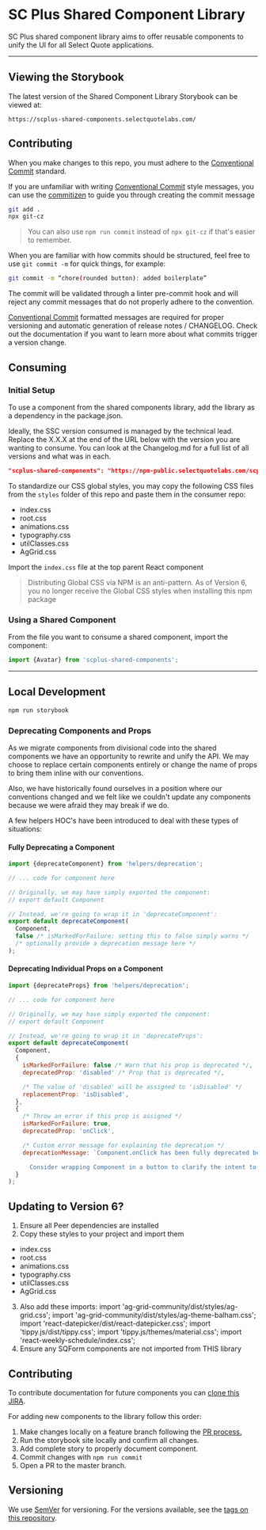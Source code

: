 # SC Plus Shared Component Library

SC Plus shared component library aims to offer reusable components to unify the UI for all Select Quote applications.

---

## Viewing the Storybook

The latest version of the Shared Component Library Storybook can be viewed at:

`https://scplus-shared-components.selectquotelabs.com/`

## Contributing

When you make changes to this repo, you must adhere to the [Conventional Commit](https://www.conventionalcommits.org/en/v1.0.0/#summary) standard.

If you are unfamiliar with writing [Conventional Commit](https://www.conventionalcommits.org/en/v1.0.0/#summary) style messages, you can use the [commitizen](https://commitizen.github.io/cz-cli/) to guide you through creating the commit message

```sh
git add .
npx git-cz
```

> You can also use `npm run commit` instead of `npx git-cz` if that's easier to remember.

When you are familiar with how commits should be structured, feel free to use `git commit -m` for quick things, for example:

```sh
git commit -m “chore(rounded button): added boilerplate”
```

The commit will be validated through a linter pre-commit hook and will reject any commit messages that do not properly adhere to the convention.

[Conventional Commit](https://www.conventionalcommits.org/en/v1.0.0/#summary) formatted messages are required for proper versioning and automatic generation of release notes / CHANGELOG. Check out the documentation if you want to learn more about what commits trigger a version change.

## Consuming

### Initial Setup

To use a component from the shared components library, add the library as a dependency in the package.json.

Ideally, the SSC version consumed is managed by the technical lead. Replace the X.X.X at the end of the URL below with the version you are wanting to consume. You can look at the Changelog.md for a full list of all versions and what was in each.

```json
"scplus-shared-components": "https://npm-public.selectquotelabs.com/scplus-shared-components/X.X.X",
```

To standardize our CSS global styles, you may copy the following CSS files from the `styles` folder of this repo and paste them in the consumer repo:

- index.css
- root.css
- animations.css
- typography.css
- utilClasses.css
- AgGrid.css

Import the `index.css` file at the top parent React component

> Distributing Global CSS via NPM is an anti-pattern. As of Version 6, you no longer receive the Global CSS styles when installing this npm package

### Using a Shared Component

From the file you want to consume a shared component, import the component:

```js
import {Avatar} from 'scplus-shared-components';
```

---

## Local Development

```bash
npm run storybook
```

### Deprecating Components and Props

As we migrate components from divisional code into the shared components we have an opportunity to rewrite and unify the API. We may choose to replace certain components entirely or change the name of props to bring them inline with our conventions.

Also, we have historically found ourselves in a position where our conventions changed and we felt like we couldn't update any components because we were afraid they may break if we do.

A few helpers HOC's have been introduced to deal with these types of situations:

#### Fully Deprecating a Component

```js
import {deprecateComponent} from 'helpers/deprecation';

// ... code for component here

// Originally, we may have simply exported the component:
// export default Component

// Instead, we're going to wrap it in 'deprecateComponent':
export default deprecateComponent(
  Component,
  false /* isMarkedForFailure: setting this to false simply warns */
  /* optionally provide a deprecation message here */
);
```

#### Deprecating Individual Props on a Component

```js
import {deprecateProps} from 'helpers/deprecation';

// ... code for component here

// Originally, we may have simply exported the component:
// export default Component

// Instead, we're going to wrap it in 'deprecateProps':
export default deprecateComponent(
  Component,
  {
    isMarkedForFailure: false /* Warn that his prop is deprecated */,
    deprecatedProp: 'disabled' /* Prop that is deprecated */,

    /* The value of 'disabled' will be assigned to 'isDisabled' */
    replacementProp: 'isDisabled',
  },
  {
    /* Throw an error if this prop is assigned */
    isMarkedForFailure: true,
    deprecatedProp: 'onClick',

    /* Custom error message for explaining the deprecation */
    deprecationMessage: `Component.onClick has been fully deprecated because users do not expect to be able to click on Component elements.

      Consider wrapping Component in a button to clarify the intent to users.`,
  }
);
```

## Updating to Version 6?

1. Ensure all Peer dependencies are installed
2. Copy these styles to your project and import them

- index.css
- root.css
- animations.css
- typography.css
- utilClasses.css
- AgGrid.css

3. Also add these imports:
   import 'ag-grid-community/dist/styles/ag-grid.css';
   import 'ag-grid-community/dist/styles/ag-theme-balham.css';
   import 'react-datepicker/dist/react-datepicker.css';
   import 'tippy.js/dist/tippy.css';
   import 'tippy.js/themes/material.css';
   import 'react-weekly-schedule/index.css';
4. Ensure any SQForm components are not imported from THIS library

## Contributing

To contribute documentation for future components you can [clone this JIRA](https://selectquote.atlassian.net/browse/SSC-1).

For adding new components to the library follow this order:

1. Make changes locally on a feature branch following the [PR process.](https://selectquote.atlassian.net/wiki/spaces/SE/pages/839516288/Pull+Requests)
2. Run the storybook site locally and confirm all changes.
3. Add complete story to properly document component.
4. Commit changes with `npm run commit`
5. Open a PR to the master branch.

## Versioning

We use [SemVer](http://semver.org/) for versioning. For the versions available, see the [tags on this repository](https://bitbucket.org/SelectQuote/scplus-shared-components/src/master/).
